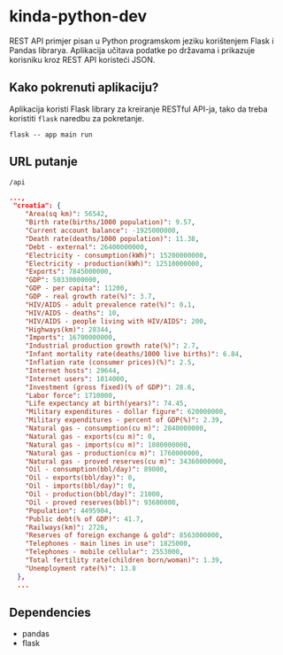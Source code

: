# kinda-python-dev
REST API primjer pisan u Python programskom jeziku korištenjem Flask i Pandas librarya. Aplikacija učitava podatke po državama i prikazuje korisniku kroz REST API koristeći JSON.

## Kako pokrenuti aplikaciju?
Aplikacija koristi Flask library za kreiranje RESTful API-ja, tako da treba koristiti `flask` naredbu za pokretanje.

```shell
flask -- app main run
```

## URL putanje
`/api`
```json
...,
 "croatia": {
    "Area(sq km)": 56542,
    "Birth rate(births/1000 population)": 9.57,
    "Current account balance": -1925000000,
    "Death rate(deaths/1000 population)": 11.38,
    "Debt - external": 26400000000,
    "Electricity - consumption(kWh)": 15200000000,
    "Electricity - production(kWh)": 12510000000,
    "Exports": 7845000000,
    "GDP": 50330000000,
    "GDP - per capita": 11200,
    "GDP - real growth rate(%)": 3.7,
    "HIV/AIDS - adult prevalence rate(%)": 0.1,
    "HIV/AIDS - deaths": 10,
    "HIV/AIDS - people living with HIV/AIDS": 200,
    "Highways(km)": 28344,
    "Imports": 16700000000,
    "Industrial production growth rate(%)": 2.7,
    "Infant mortality rate(deaths/1000 live births)": 6.84,
    "Inflation rate (consumer prices)(%)": 2.5,
    "Internet hosts": 29644,
    "Internet users": 1014000,
    "Investment (gross fixed)(% of GDP)": 28.6,
    "Labor force": 1710000,
    "Life expectancy at birth(years)": 74.45,
    "Military expenditures - dollar figure": 620000000,
    "Military expenditures - percent of GDP(%)": 2.39,
    "Natural gas - consumption(cu m)": 2840000000,
    "Natural gas - exports(cu m)": 0,
    "Natural gas - imports(cu m)": 1080000000,
    "Natural gas - production(cu m)": 1760000000,
    "Natural gas - proved reserves(cu m)": 34360000000,
    "Oil - consumption(bbl/day)": 89000,
    "Oil - exports(bbl/day)": 0,
    "Oil - imports(bbl/day)": 0,
    "Oil - production(bbl/day)": 21000,
    "Oil - proved reserves(bbl)": 93600000,
    "Population": 4495904,
    "Public debt(% of GDP)": 41.7,
    "Railways(km)": 2726,
    "Reserves of foreign exchange & gold": 8563000000,
    "Telephones - main lines in use": 1825000,
    "Telephones - mobile cellular": 2553000,
    "Total fertility rate(children born/woman)": 1.39,
    "Unemployment rate(%)": 13.8
  },
  ...
```

## Dependencies
- pandas
- flask